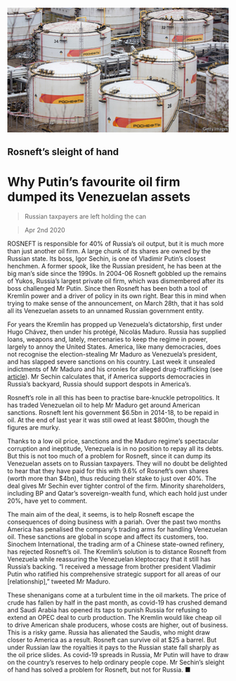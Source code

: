 ![](./images/20200404_LDP001_0.jpg)

## Rosneft’s sleight of hand

# Why Putin’s favourite oil firm dumped its Venezuelan assets

> Russian taxpayers are left holding the can

> Apr 2nd 2020

ROSNEFT is responsible for 40% of Russia’s oil output, but it is much more than just another oil firm. A large chunk of its shares are owned by the Russian state. Its boss, Igor Sechin, is one of Vladimir Putin’s closest henchmen. A former spook, like the Russian president, he has been at the big man’s side since the 1990s. In 2004-06 Rosneft gobbled up the remains of Yukos, Russia’s largest private oil firm, which was dismembered after its boss challenged Mr Putin. Since then Rosneft has been both a tool of Kremlin power and a driver of policy in its own right. Bear this in mind when trying to make sense of the announcement, on March 28th, that it has sold all its Venezuelan assets to an unnamed Russian government entity.

For years the Kremlin has propped up Venezuela’s dictatorship, first under Hugo Chávez, then under his protégé, Nicolás Maduro. Russia has supplied loans, weapons and, lately, mercenaries to keep the regime in power, largely to annoy the United States. America, like many democracies, does not recognise the election-stealing Mr Maduro as Venezuela’s president, and has slapped severe sanctions on his country. Last week it unsealed indictments of Mr Maduro and his cronies for alleged drug-trafficking (see [article](https://www.economist.com//the-americas/2020/04/02/the-unintended-consequences-of-indicting-nicolas-maduro)). Mr Sechin calculates that, if America supports democracies in Russia’s backyard, Russia should support despots in America’s.

Rosneft’s role in all this has been to practise bare-knuckle petropolitics. It has traded Venezuelan oil to help Mr Maduro get around American sanctions. Rosneft lent his government $6.5bn in 2014-18, to be repaid in oil. At the end of last year it was still owed at least $800m, though the figures are murky.

Thanks to a low oil price, sanctions and the Maduro regime’s spectacular corruption and ineptitude, Venezuela is in no position to repay all its debts. But this is not too much of a problem for Rosneft, since it can dump its Venezuelan assets on to Russian taxpayers. They will no doubt be delighted to hear that they have paid for this with 9.6% of Rosneft’s own shares (worth more than $4bn), thus reducing their stake to just over 40%. The deal gives Mr Sechin ever tighter control of the firm. Minority shareholders, including BP and Qatar’s sovereign-wealth fund, which each hold just under 20%, have yet to comment.

The main aim of the deal, it seems, is to help Rosneft escape the consequences of doing business with a pariah. Over the past two months America has penalised the company’s trading arms for handling Venezuelan oil. These sanctions are global in scope and affect its customers, too. Sinochem International, the trading arm of a Chinese state-owned refinery, has rejected Rosneft’s oil. The Kremlin’s solution is to distance Rosneft from Venezuela while reassuring the Venezuelan kleptocracy that it still has Russia’s backing. “I received a message from brother president Vladimir Putin who ratified his comprehensive strategic support for all areas of our [relationship],” tweeted Mr Maduro.

These shenanigans come at a turbulent time in the oil markets. The price of crude has fallen by half in the past month, as covid-19 has crushed demand and Saudi Arabia has opened its taps to punish Russia for refusing to extend an OPEC deal to curb production. The Kremlin would like cheap oil to drive American shale producers, whose costs are higher, out of business. This is a risky game. Russia has alienated the Saudis, who might draw closer to America as a result. Rosneft can survive oil at $25 a barrel. But under Russian law the royalties it pays to the Russian state fall sharply as the oil price slides. As covid-19 spreads in Russia, Mr Putin will have to draw on the country’s reserves to help ordinary people cope. Mr Sechin’s sleight of hand has solved a problem for Rosneft, but not for Russia. ■